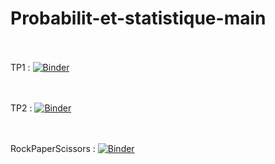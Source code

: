# Probabilit-et-statistique-main

<br><br>
TP1 : [![Binder](https://mybinder.org/badge_logo.svg)](https://mybinder.org/v2/gh/WajihOthman/Probabilit-et-statistique-main/main?filepath=TP1.ipynb)

<br><br>
TP2 : [![Binder](https://mybinder.org/badge_logo.svg)](https://mybinder.org/v2/gh/WajihOthman/Probabilit-et-statistique-main/main?filepath=TP2.ipynb)

<br><br>
RockPaperScissors : [![Binder](https://mybinder.org/badge_logo.svg)](https://mybinder.org/v2/gh/WajihOthman/Probabilit-et-statistique-main/main?filepath=RockPaperScissors.ipynb)
